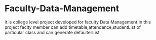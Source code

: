 # Faculty-Data-Management
It is college level project developed for faculty Data Management.In this project faclty member can add timetable,attendance,studentList of particular class and can generate defaulterList
